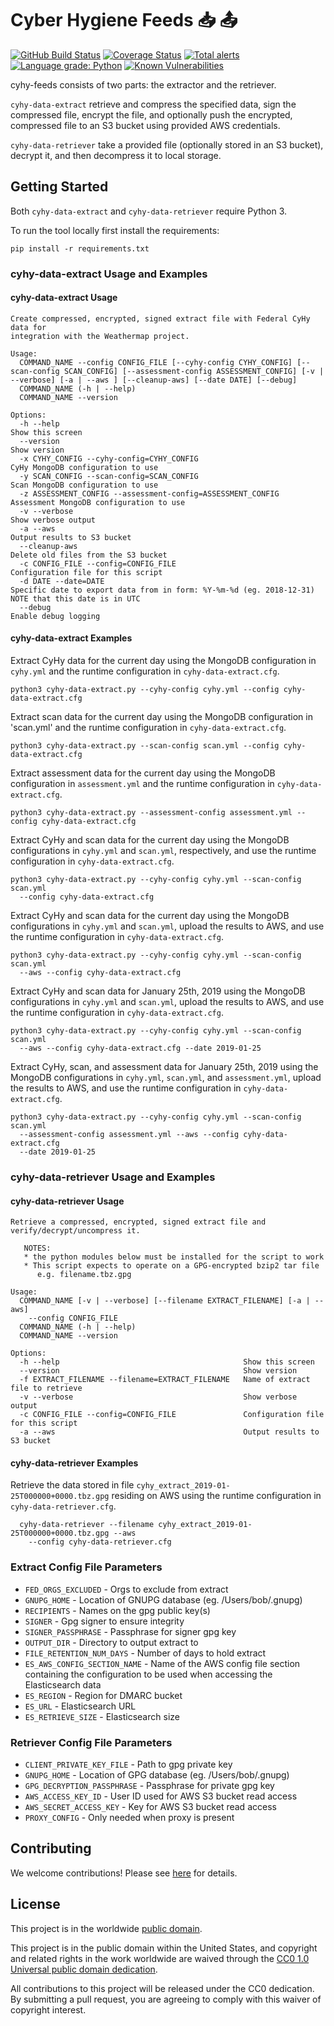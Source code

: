 # Cyber Hygiene Feeds 📥 📤 #

[![GitHub Build Status](https://github.com/cisagov/cyhy-feeds/workflows/build/badge.svg)](https://github.com/cisagov/cyhy-feeds/actions)
[![Coverage Status](https://coveralls.io/repos/github/cisagov/cyhy-feeds/badge.svg?branch=develop)](https://coveralls.io/github/cisagov/cyhy-feeds?branch=develop)
[![Total alerts](https://img.shields.io/lgtm/alerts/g/cisagov/cyhy-feeds.svg?logo=lgtm&logoWidth=18)](https://lgtm.com/projects/g/cisagov/cyhy-feeds/alerts/)
[![Language grade: Python](https://img.shields.io/lgtm/grade/python/g/cisagov/cyhy-feeds.svg?logo=lgtm&logoWidth=18)](https://lgtm.com/projects/g/cisagov/cyhy-feeds/context:python)
[![Known Vulnerabilities](https://snyk.io/test/github/cisagov/cyhy-feeds/develop/badge.svg)](https://snyk.io/test/github/cisagov/cyhy-feeds)

cyhy-feeds consists of two parts: the extractor and the retriever.

`cyhy-data-extract` retrieve and compress the specified data, sign the compressed
file, encrypt the file, and optionally push the encrypted, compressed file to an
S3 bucket using provided AWS credentials.

`cyhy-data-retriever` take a provided file (optionally stored in an S3 bucket),
decrypt it, and then decompress it to local storage.

## Getting Started ##

Both `cyhy-data-extract` and `cyhy-data-retriever` require Python 3.

To run the tool locally first install the requirements:

```console
pip install -r requirements.txt
```

### cyhy-data-extract Usage and Examples ###

#### cyhy-data-extract Usage ####

```console
Create compressed, encrypted, signed extract file with Federal CyHy data for
integration with the Weathermap project.

Usage:
  COMMAND_NAME --config CONFIG_FILE [--cyhy-config CYHY_CONFIG] [--scan-config SCAN_CONFIG] [--assessment-config ASSESSMENT_CONFIG] [-v | --verbose] [-a | --aws ] [--cleanup-aws] [--date DATE] [--debug]
  COMMAND_NAME (-h | --help)
  COMMAND_NAME --version

Options:
  -h --help                                                         Show this screen
  --version                                                         Show version
  -x CYHY_CONFIG --cyhy-config=CYHY_CONFIG                          CyHy MongoDB configuration to use
  -y SCAN_CONFIG --scan-config=SCAN_CONFIG                          Scan MongoDB configuration to use
  -z ASSESSMENT_CONFIG --assessment-config=ASSESSMENT_CONFIG        Assessment MongoDB configuration to use
  -v --verbose                                                      Show verbose output
  -a --aws                                                          Output results to S3 bucket
  --cleanup-aws                                                     Delete old files from the S3 bucket
  -c CONFIG_FILE --config=CONFIG_FILE                               Configuration file for this script
  -d DATE --date=DATE                                               Specific date to export data from in form: %Y-%m-%d (eg. 2018-12-31) NOTE that this date is in UTC
  --debug                                                           Enable debug logging
```

#### cyhy-data-extract Examples ####

Extract CyHy data for the current day using the MongoDB configuration in `cyhy.yml`
and the runtime configuration in `cyhy-data-extract.cfg`.

```console
python3 cyhy-data-extract.py --cyhy-config cyhy.yml --config cyhy-data-extract.cfg
```

Extract scan data for the current day using the MongoDB configuration in 'scan.yml'
and the runtime configuration in `cyhy-data-extract.cfg`.

```console
python3 cyhy-data-extract.py --scan-config scan.yml --config cyhy-data-extract.cfg
```

Extract assessment data for the current day using the MongoDB configuration in
`assessment.yml` and the runtime configuration in `cyhy-data-extract.cfg`.

```console
python3 cyhy-data-extract.py --assessment-config assessment.yml --config cyhy-data-extract.cfg
```

Extract CyHy and scan data for the current day using the MongoDB configurations
in `cyhy.yml` and `scan.yml`, respectively, and use the runtime configuration in
`cyhy-data-extract.cfg`.

```console
python3 cyhy-data-extract.py --cyhy-config cyhy.yml --scan-config scan.yml
  --config cyhy-data-extract.cfg
```

Extract CyHy and scan data for the current day using the MongoDB configurations
in `cyhy.yml` and `scan.yml`, upload the results to AWS, and use the runtime
configuration in `cyhy-data-extract.cfg`.

```console
python3 cyhy-data-extract.py --cyhy-config cyhy.yml --scan-config scan.yml
  --aws --config cyhy-data-extract.cfg
```

Extract CyHy and scan data for January 25th, 2019 using the MongoDB configurations
in `cyhy.yml` and `scan.yml`, upload the results to AWS, and use the runtime
configuration in `cyhy-data-extract.cfg`.

```console
python3 cyhy-data-extract.py --cyhy-config cyhy.yml --scan-config scan.yml
  --aws --config cyhy-data-extract.cfg --date 2019-01-25
```

Extract CyHy, scan, and assessment data for January 25th, 2019 using the MongoDB
configurations in `cyhy.yml`, `scan.yml`, and `assessment.yml`, upload the results
to AWS, and use the runtime configuration in `cyhy-data-extract.cfg`.

```console
python3 cyhy-data-extract.py --cyhy-config cyhy.yml --scan-config scan.yml
  --assessment-config assessment.yml --aws --config cyhy-data-extract.cfg
  --date 2019-01-25
```

### cyhy-data-retriever Usage and Examples ###

#### cyhy-data-retriever Usage ####

```console
Retrieve a compressed, encrypted, signed extract file and
verify/decrypt/uncompress it.

   NOTES:
   * the python modules below must be installed for the script to work
   * This script expects to operate on a GPG-encrypted bzip2 tar file
      e.g. filename.tbz.gpg

Usage:
  COMMAND_NAME [-v | --verbose] [--filename EXTRACT_FILENAME] [-a | --aws]
    --config CONFIG_FILE
  COMMAND_NAME (-h | --help)
  COMMAND_NAME --version

Options:
  -h --help                                         Show this screen
  --version                                         Show version
  -f EXTRACT_FILENAME --filename=EXTRACT_FILENAME   Name of extract file to retrieve
  -v --verbose                                      Show verbose output
  -c CONFIG_FILE --config=CONFIG_FILE               Configuration file for this script
  -a --aws                                          Output results to S3 bucket

```

#### cyhy-data-retriever Examples ####

Retrieve the data stored in file `cyhy_extract_2019-01-25T000000+0000.tbz.gpg`
residing on AWS using the runtime configuration in `cyhy-data-retriever.cfg`.

```console
  cyhy-data-retriever --filename cyhy_extract_2019-01-25T000000+0000.tbz.gpg --aws
    --config cyhy-data-retriever.cfg
```

### Extract Config File Parameters ###

- `FED_ORGS_EXCLUDED` - Orgs to exclude from extract
- `GNUPG_HOME` - Location of GNUPG database (eg. /Users/bob/.gnupg)
- `RECIPIENTS` - Names on the gpg public key(s)
- `SIGNER` - Gpg signer to ensure integrity
- `SIGNER_PASSPHRASE` - Passphrase for signer gpg key
- `OUTPUT_DIR` - Directory to output extract to
- `FILE_RETENTION_NUM_DAYS` - Number of days to hold extract
- `ES_AWS_CONFIG_SECTION_NAME` - Name of the AWS config file section
  containing the configuration to be used when accessing the
  Elasticsearch data
- `ES_REGION` - Region for DMARC bucket
- `ES_URL` - Elasticsearch URL
- `ES_RETRIEVE_SIZE` - Elasticsearch size

### Retriever Config File Parameters ###

- `CLIENT_PRIVATE_KEY_FILE` - Path to gpg private key
- `GNUPG_HOME` - Location of GPG database (eg. /Users/bob/.gnupg)
- `GPG_DECRYPTION_PASSPHRASE` - Passphrase for private gpg key
- `AWS_ACCESS_KEY_ID` - User ID used for AWS S3 bucket read access
- `AWS_SECRET_ACCESS_KEY` - Key for AWS S3 bucket read access
- `PROXY_CONFIG` - Only needed when proxy is present

## Contributing ##

We welcome contributions!  Please see [here](CONTRIBUTING.md) for
details.

## License ##

This project is in the worldwide [public domain](LICENSE).

This project is in the public domain within the United States, and
copyright and related rights in the work worldwide are waived through
the [CC0 1.0 Universal public domain
dedication](https://creativecommons.org/publicdomain/zero/1.0/).

All contributions to this project will be released under the CC0
dedication. By submitting a pull request, you are agreeing to comply
with this waiver of copyright interest.
